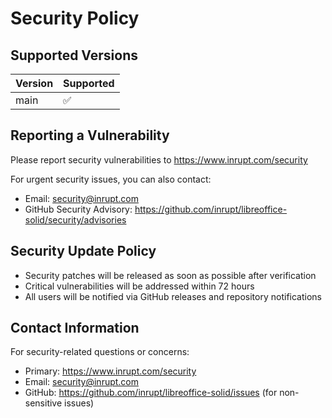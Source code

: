 # Security Policy

## Supported Versions

| Version | Supported          |
| ------- | ------------------ |
| main    | :white_check_mark: |

## Reporting a Vulnerability

Please report security vulnerabilities to https://www.inrupt.com/security

For urgent security issues, you can also contact:
- Email: security@inrupt.com
- GitHub Security Advisory: https://github.com/inrupt/libreoffice-solid/security/advisories

## Security Update Policy

- Security patches will be released as soon as possible after verification
- Critical vulnerabilities will be addressed within 72 hours
- All users will be notified via GitHub releases and repository notifications

## Contact Information

For security-related questions or concerns:
- Primary: https://www.inrupt.com/security
- Email: security@inrupt.com
- GitHub: https://github.com/inrupt/libreoffice-solid/issues (for non-sensitive issues)